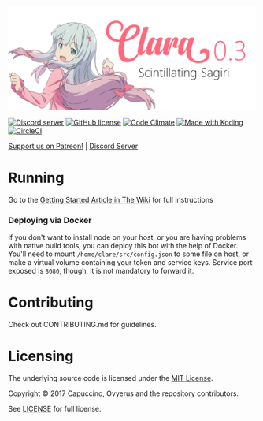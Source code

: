 
![awau](nodebot_logo.png)

<a href="https://discord.gg/rmMTZue"><img src="https://discordapp.com/api/guilds/251664386459041792/embed.png" alt="Discord server" /></a> [![GitHub license](https://img.shields.io/badge/license-MIT-blue.svg)](https://raw.githubusercontent.com/awau/Clara/master/LICENSE) [![Code Climate](https://codeclimate.com/github/awau/Clara/badges/gpa.svg)](https://codeclimate.com/github/awau/Clara) <a href="https://koding.com/"> <img src="https://koding-cdn.s3.amazonaws.com/badges/made-with-koding/v1/koding_badge_ReadmeDark.png" srcset="https://koding-cdn.s3.amazonaws.com/badges/made-with-koding/v1/koding_badge_ReadmeDark.png 1x, https://koding-cdn.s3.amazonaws.com/badges/made-with-koding/v1/koding_badge_ReadmeDark@2x.png 2x" alt="Made with Koding" /> </a> [![CircleCI](https://circleci.com/gh/awau/Clara.svg?style=svg)](https://circleci.com/gh/awau/Clara)

[Support us on Patreon!](https://www.patreon.com/capuccino) | [Discord Server](https://discord.gg/ZgQkCkm)


# Running

Go to the  [Getting Started Article in The Wiki](https://github.com/awau/Clara/wiki/Getting-Started) for full instructions

### Deploying via Docker
If you don't want to install node on your host, or you are having problems with native build tools, you can deploy this bot with the help of Docker.
You'll need to mount `/home/clare/src/config.json` to some file on host, or make a virtual volume containing your token and service keys. Service port exposed is `8080`, though, it is not mandatory to forward it.

# Contributing

Check out CONTRIBUTING.md for guidelines.

# Licensing

The underlying source code is licensed under the [MIT License](https://en.wikipedia.org/wiki/MIT_License).

Copyright &copy; 2017 Capuccino, Ovyerus and the repository contributors.

See [LICENSE](LICENSE) for full license.



